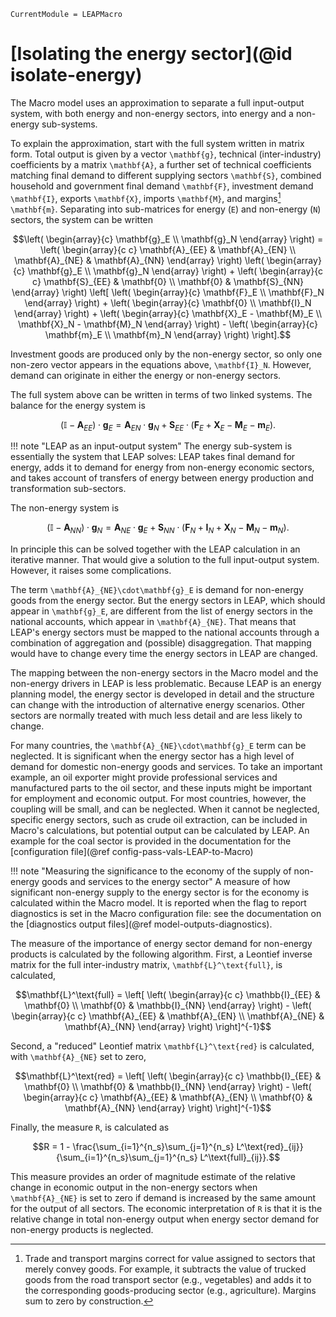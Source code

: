```@meta
CurrentModule = LEAPMacro
```

# [Isolating the energy sector](@id isolate-energy)
The Macro model uses an approximation to separate a full input-output system, with both energy and non-energy sectors, into energy and a non-energy sub-systems.

To explain the approximation, start with the full system written in matrix form. Total output is given by a vector ``\mathbf{g}``, technical (inter-industry) coefficients by a matrix ``\mathbf{A}``, a further set of technical coefficients matching final demand to different supplying sectors ``\mathbf{S}``, combined household and government final demand ``\mathbf{F}``, investment demand ``\mathbf{I}``, exports ``\mathbf{X}``, imports ``\mathbf{M}``, and margins[^1] ``\mathbf{m}``. Separating into sub-matrices for energy (``E``) and non-energy (``N``) sectors, the system can be written
```math
\left(
    \begin{array}{c}
        \mathbf{g}_E \\
        \mathbf{g}_N
    \end{array}
\right)
=
\left(
    \begin{array}{c c}
        \mathbf{A}_{EE} & \mathbf{A}_{EN} \\
        \mathbf{A}_{NE} & \mathbf{A}_{NN}
    \end{array}
\right)
\left(
    \begin{array}{c}
        \mathbf{g}_E \\
        \mathbf{g}_N
    \end{array}
\right)
+
\left(
    \begin{array}{c c}
        \mathbf{S}_{EE} & \mathbf{0} \\
        \mathbf{0} & \mathbf{S}_{NN}
    \end{array}
\right)
\left[
    \left(
        \begin{array}{c}
            \mathbf{F}_E \\
            \mathbf{F}_N
        \end{array}
    \right)
    +
    \left(
        \begin{array}{c}
            \mathbf{0} \\
            \mathbf{I}_N
        \end{array}
    \right)
    +
    \left(
        \begin{array}{c}
            \mathbf{X}_E - \mathbf{M}_E \\
            \mathbf{X}_N - \mathbf{M}_N
        \end{array}
    \right)
    -
    \left(
        \begin{array}{c}
            \mathbf{m}_E \\
            \mathbf{m}_N
        \end{array}
    \right)
\right].
```
Investment goods are produced only by the non-energy sector, so only one non-zero vector appears in the equations above, ``\mathbf{I}_N``. However, demand can originate in either the energy or non-energy sectors.

The full system above can be written in terms of two linked systems. The balance for the energy system is
```math
\left(\mathbb{I} - \mathbf{A}_{EE}\right)\cdot\mathbf{g}_E = \mathbf{A}_{EN}\cdot\mathbf{g}_N +
    \mathbf{S}_{EE}\cdot\left(\mathbf{F}_E + \mathbf{X}_E - \mathbf{M}_E - \mathbf{m}_E\right).
```

!!! note "LEAP as an input-output system"
    The energy sub-system is essentially the system that LEAP solves: LEAP takes final demand for energy, adds it to demand for energy from non-energy economic sectors, and takes account of transfers of energy between energy production and transformation sub-sectors.

The non-energy system is
```math
\left(\mathbb{I} - \mathbf{A}_{NN}\right)\cdot\mathbf{g}_N = \mathbf{A}_{NE}\cdot\mathbf{g}_E +
    \mathbf{S}_{NN}\cdot\left(\mathbf{F}_N + \mathbf{I}_N + \mathbf{X}_N - \mathbf{M}_N - \mathbf{m}_N\right).
```
In principle this can be solved together with the LEAP calculation in an iterative manner. That would give a solution to the full input-output system. However, it raises some complications.

The term ``\mathbf{A}_{NE}\cdot\mathbf{g}_E`` is demand for non-energy goods from the energy sector. But the energy sectors in LEAP, which should appear in ``\mathbf{g}_E``, are different from the list of energy sectors in the national accounts, which appear in ``\mathbf{A}_{NE}``. That means that LEAP's energy sectors must be mapped to the national accounts through a combination of aggregation and (possible) disaggregation. That mapping would have to change every time the energy sectors in LEAP are changed.

The mapping between the non-energy sectors in the Macro model and the non-energy drivers in LEAP is less problematic. Because LEAP is an energy planning model, the energy sector is developed in detail and the structure can change with the introduction of alternative energy scenarios. Other sectors are normally treated with much less detail and are less likely to change.

For many countries, the ``\mathbf{A}_{NE}\cdot\mathbf{g}_E`` term can be neglected. It is significant when the energy sector has a high level of demand for domestic non-energy goods and services. To take an important example, an oil exporter might provide professional services and manufactured parts to the oil sector, and these inputs might be important for employment and economic output. For most countries, however, the coupling will be small, and can be neglected. When it cannot be neglected, specific energy sectors, such as crude oil extraction, can be included in Macro's calculations, but potential output can be calculated by LEAP. An example for the coal sector is provided in the documentation for the [configuration file](@ref config-pass-vals-LEAP-to-Macro)

!!! note "Measuring the significance to the economy of the supply of non-energy goods and services to the energy sector"
    A measure of how significant non-energy supply to the energy sector is for the economy is calculated within the Macro model. It is reported when the flag to report diagnostics is set in the Macro configuration file: see the documentation on the [diagnostics output files](@ref model-outputs-diagnostics).

The measure of the importance of energy sector demand for non-energy products is calculated by the following algorithm. First, a Leontief inverse matrix for the full inter-industry matrix, ``\mathbf{L}^\text{full}``, is calculated,
```math
\mathbf{L}^\text{full} = \left[
    \left(
        \begin{array}{c c}
            \mathbb{I}_{EE} & \mathbf{0} \\
            \mathbf{0} & \mathbb{I}_{NN}
        \end{array}
    \right)
    -
    \left(
        \begin{array}{c c}
            \mathbf{A}_{EE} & \mathbf{A}_{EN} \\
            \mathbf{A}_{NE} & \mathbf{A}_{NN}
        \end{array}
    \right)
\right]^{-1}
```
Second, a "reduced" Leontief matrix ``\mathbf{L}^\text{red}`` is calculated, with ``\mathbf{A}_{NE}`` set to zero,
```math
\mathbf{L}^\text{red} = \left[
    \left(
        \begin{array}{c c}
            \mathbb{I}_{EE} & \mathbf{0} \\
            \mathbf{0} & \mathbb{I}_{NN}
        \end{array}
    \right)
    -
    \left(
        \begin{array}{c c}
            \mathbf{A}_{EE} & \mathbf{A}_{EN} \\
            \mathbf{0} & \mathbf{A}_{NN}
        \end{array}
    \right)
\right]^{-1}
```
Finally, the measure ``R``, is calculated as
```math
R = 1 - \frac{\sum_{i=1}^{n_s}\sum_{j=1}^{n_s} L^\text{red}_{ij}}{\sum_{i=1}^{n_s}\sum_{j=1}^{n_s} L^\text{full}_{ij}}.
```
This measure provides an order of magnitude estimate of the relative change in economic output in the non-energy sectors when ``\mathbf{A}_{NE}`` is set to zero if demand is increased by the same amount for the output of all sectors. The economic interpretation of ``R`` is that it is the relative change in total non-energy output when energy sector demand for non-energy products is neglected.

[^1]: Trade and transport margins correct for value assigned to sectors that merely convey goods. For example, it subtracts the value of trucked goods from the road transport sector (e.g., vegetables) and adds it to the corresponding goods-producing sector (e.g., agriculture). Margins sum to zero by construction.
